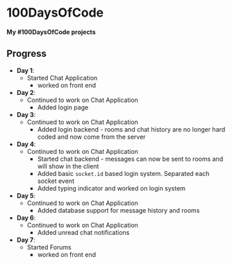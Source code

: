 # 100DaysOfCode
**My #100DaysOfCode projects**

## Progress
 - **Day 1**:
   - Started Chat Application
     - worked on front end
  - **Day 2**:
    - Continued to work on Chat Application
      - Added login page
  - **Day 3**:
    - Continued to work on Chat Application
      - Added login backend - rooms and chat history are no longer hard coded and now come from the server
  - **Day 4**:
    - Continued to work on Chat Application
      - Started chat backend - messages can now be sent to rooms and will show in the client
      - Added basic `socket.id` based login system. Separated each socket event
      - Added typing indicator and worked on login system
  - **Day 5**:
    - Continued to work on Chat Application
      - Added database support for message history and rooms
  - **Day 6**:
    - Continued to work on Chat Application
      - Added unread chat notifications
  - **Day 7**:
    - Started Forums
      - worked on front end
